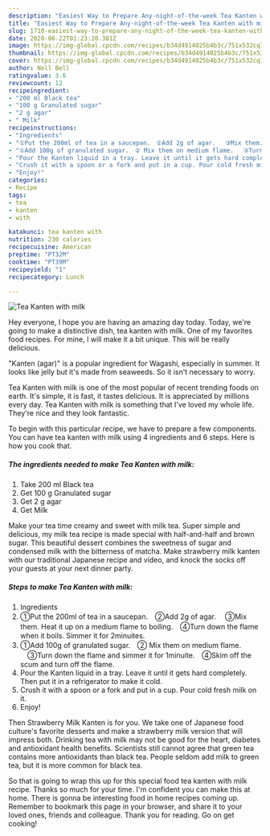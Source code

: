```yaml
---
description: "Easiest Way to Prepare Any-night-of-the-week Tea Kanten with milk"
title: "Easiest Way to Prepare Any-night-of-the-week Tea Kanten with milk"
slug: 1710-easiest-way-to-prepare-any-night-of-the-week-tea-kanten-with-milk
date: 2020-06-22T01:23:20.381Z
image: https://img-global.cpcdn.com/recipes/b34d4914025b4b3c/751x532cq70/tea-kanten-with-milk-recipe-main-photo.jpg
thumbnail: https://img-global.cpcdn.com/recipes/b34d4914025b4b3c/751x532cq70/tea-kanten-with-milk-recipe-main-photo.jpg
cover: https://img-global.cpcdn.com/recipes/b34d4914025b4b3c/751x532cq70/tea-kanten-with-milk-recipe-main-photo.jpg
author: Nell Bell
ratingvalue: 3.6
reviewcount: 12
recipeingredient:
- "200 ml Black tea"
- "100 g Granulated sugar"
- "2 g agar"
- " Milk"
recipeinstructions:
- "Ingredients"
- "①Put the 200ml of tea in a saucepan.　②Add 2g of agar. 　③Mix them. Heat it up on a medium flame to boiling.　④Turn down the flame when it boils. Simmer it for 2minuites."
- "①Add 100g of granulated sugar.　② Mix them on medium flame. 　③Turn down the flame and simmer it for 1minuite.　④Skim off the scum and turn off the flame."
- "Pour the Kanten liquid in a tray. Leave it until it gets hard completely. Then put it in a refrigerator to make it cold."
- "Crush it with a spoon or a fork and put in a cup. Pour cold fresh milk on it."
- "Enjoy!"
categories:
- Recipe
tags:
- tea
- kanten
- with

katakunci: tea kanten with 
nutrition: 230 calories
recipecuisine: American
preptime: "PT32M"
cooktime: "PT39M"
recipeyield: "1"
recipecategory: Lunch

---
```



![Tea Kanten with milk](https://img-global.cpcdn.com/recipes/b34d4914025b4b3c/751x532cq70/tea-kanten-with-milk-recipe-main-photo.jpg)

Hey everyone, I hope you are having an amazing day today. Today, we're going to make a distinctive dish, tea kanten with milk. One of my favorites food recipes. For mine, I will make it a bit unique. This will be really delicious.

&#34;Kanten (agar)&#34; is a popular ingredient for Wagashi, especially in summer. It looks like jelly but it&#39;s made from seaweeds. So it isn&#39;t necessary to worry.

Tea Kanten with milk is one of the most popular of recent trending foods on earth. It's simple, it is fast, it tastes delicious. It is appreciated by millions every day. Tea Kanten with milk is something that I've loved my whole life. They're nice and they look fantastic.


To begin with this particular recipe, we have to prepare a few components. You can have tea kanten with milk using 4 ingredients and 6 steps. Here is how you cook that.

<!--inarticleads1-->

##### The ingredients needed to make Tea Kanten with milk:

1. Take 200 ml Black tea
1. Get 100 g Granulated sugar
1. Get 2 g agar
1. Get  Milk


Make your tea time creamy and sweet with milk tea. Super simple and delicious, my milk tea recipe is made special with half-and-half and brown sugar. This beautiful dessert combines the sweetness of sugar and condensed milk with the bitterness of matcha. Make strawberry milk kanten with our traditional Japanese recipe and video, and knock the socks off your guests at your next dinner party. 

<!--inarticleads2-->

##### Steps to make Tea Kanten with milk:

1. Ingredients
1. ①Put the 200ml of tea in a saucepan.　②Add 2g of agar. 　③Mix them. Heat it up on a medium flame to boiling.　④Turn down the flame when it boils. Simmer it for 2minuites.
1. ①Add 100g of granulated sugar.　② Mix them on medium flame. 　③Turn down the flame and simmer it for 1minuite.　④Skim off the scum and turn off the flame.
1. Pour the Kanten liquid in a tray. Leave it until it gets hard completely. Then put it in a refrigerator to make it cold.
1. Crush it with a spoon or a fork and put in a cup. Pour cold fresh milk on it.
1. Enjoy!


Then Strawberry Milk Kanten is for you. We take one of Japanese food culture&#39;s favorite desserts and make a strawberry milk version that will impress both. Drinking tea with milk may not be good for the heart, diabetes and antioxidant health benefits. Scientists still cannot agree that green tea contains more antioxidants than black tea. People seldom add milk to green tea, but it is more common for black tea. 

So that is going to wrap this up for this special food tea kanten with milk recipe. Thanks so much for your time. I'm confident you can make this at home. There is gonna be interesting food in home recipes coming up. Remember to bookmark this page in your browser, and share it to your loved ones, friends and colleague. Thank you for reading. Go on get cooking!
